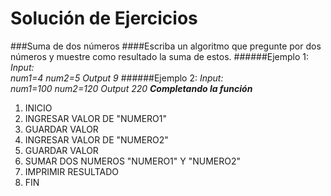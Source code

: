 Solución de Ejercicios
======================
###Suma de dos números
####Escriba un algoritmo que pregunte por dos números y muestre como resultado la suma de estos.
######Ejemplo 1:  
_Input:_  
_num1=4_
_num2=5_
_Output_
_9_
######Ejemplo 2:
_Input:_  
_num1=100_
_num2=120_
_Output_
_220_
___Completando la función___
1. INICIO
2. INGRESAR VALOR DE "NUMERO1"
3. GUARDAR VALOR
4. INGRESAR VALOR DE "NUMERO2"
5. GUARDAR VALOR
6. SUMAR DOS NUMEROS "NUMERO1" Y "NUMERO2"
7. IMPRIMIR RESULTADO
8. FIN
